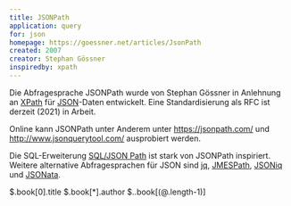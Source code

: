 ```yaml
---
title: JSONPath
application: query
for: json
homepage: https://goessner.net/articles/JsonPath
created: 2007
creator: Stephan Gössner
inspiredby: xpath
---
```


Die Abfragesprache JSONPath wurde von Stephan Gössner in Anlehnung an [XPath](xpath) für [JSON](../json)-Daten entwickelt. Eine Standardisierung als RFC ist derzeit (2021) in Arbeit.

Online kann JSONPath unter Anderem unter <https://jsonpath.com/> und <http://www.jsonquerytool.com/> ausprobiert werden.

Die SQL-Erweiterung [SQL/JSON Path](sqljsonpath) ist stark von JSONPath inspiriert. Weitere alternative Abfragesprachen für JSON sind [jq](jq), [JMESPath](jmespath), [JSONiq](jsoniq) und [JSONata](jsonata).

<example>
$.book[0].title
$.book[*].author
$..book[(@.length-1)]
</example>
